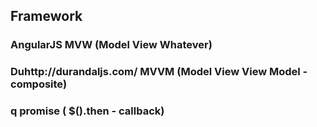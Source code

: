 ## Framework
### AngularJS MVW (Model View Whatever)
### Duhttp://durandaljs.com/ MVVM (Model View View Model - composite)
### q promise ( $().then - callback)
